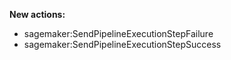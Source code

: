 **New actions:**

- sagemaker:SendPipelineExecutionStepFailure
- sagemaker:SendPipelineExecutionStepSuccess
